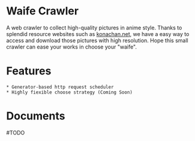 # Waife Crawler

A web crawler to collect high-quality pictures in anime style. Thanks to
splendid resource websites such as [konachan.net](konachan.net), we have
a easy way to access and download those pictures with high resolution.
Hope this small crawler can ease your works in choose your "waife".

# Features

    * Generator-based http request scheduler
    * Highly fiexible choose strategy (Coming Soon)

# Documents
#TODO
